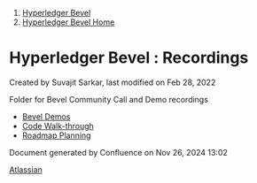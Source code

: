 1. [Hyperledger Bevel](index.html)
2. [Hyperledger Bevel Home](Hyperledger-Bevel-Home_21954565.html)

# Hyperledger Bevel : Recordings

Created by Suvajit Sarkar, last modified on Feb 28, 2022

Folder for Bevel Community Call and Demo recordings

- [Bevel Demos](Bevel-Demos_21960997.html)
- [Code Walk-through](Code-Walk-through_21955098.html)
- [Roadmap Planning](Roadmap-Planning_21955108.html)

Document generated by Confluence on Nov 26, 2024 13:02

[Atlassian](http://www.atlassian.com/)
